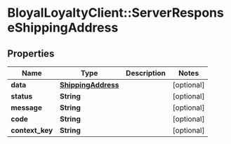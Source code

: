 # BloyalLoyaltyClient::ServerResponseShippingAddress

## Properties
Name | Type | Description | Notes
------------ | ------------- | ------------- | -------------
**data** | [**ShippingAddress**](ShippingAddress.md) |  | [optional] 
**status** | **String** |  | [optional] 
**message** | **String** |  | [optional] 
**code** | **String** |  | [optional] 
**context_key** | **String** |  | [optional] 

